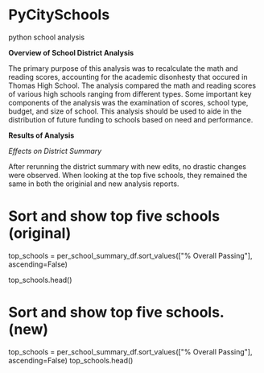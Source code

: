 # PyCitySchools
python school analysis

**Overview of School District Analysis**

The primary purpose of this analysis was to recalculate the math and reading scores, accounting for the academic disonhesty that occured in Thomas High School. The analysis compared the math and reading scores of various high schools ranging from different types. Some important key components of the analysis was the examination of scores, school type, budget, and size of school. This analysis should be used to aide in the distribution of future funding to schools based on need and performance.

**Results of Analysis**

*Effects on District Summary*
  
 After rerunning the district summary with new edits, no drastic changes were observed. 
 When looking at the top five schools, they remained the same in both the originial and new analysis reports. 

# Sort and show top five schools (original)

top_schools = per_school_summary_df.sort_values(["% Overall Passing"], ascending=False)
                                                 
top_schools.head()    

# Sort and show top five schools.(new)
top_schools = per_school_summary_df.sort_values(["% Overall Passing"], ascending=False)
top_schools.head()
